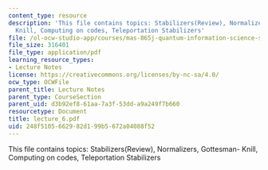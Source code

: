```yaml
---
content_type: resource
description: 'This file contains topics: Stabilizers(Review), Normalizers, Gottesman-
  Knill, Computing on codes, Teleportation Stabilizers'
file: /ol-ocw-studio-app/courses/mas-865j-quantum-information-science-spring-2006/248f5105662982d199b5672a04088f52_lecture_6.pdf
file_size: 316401
file_type: application/pdf
learning_resource_types:
- Lecture Notes
license: https://creativecommons.org/licenses/by-nc-sa/4.0/
ocw_type: OCWFile
parent_title: Lecture Notes
parent_type: CourseSection
parent_uid: d3b92ef8-61aa-7a3f-53dd-a9a249f7b660
resourcetype: Document
title: lecture_6.pdf
uid: 248f5105-6629-82d1-99b5-672a04088f52
---
```

This file contains topics: Stabilizers(Review), Normalizers, Gottesman- Knill, Computing on codes, Teleportation Stabilizers